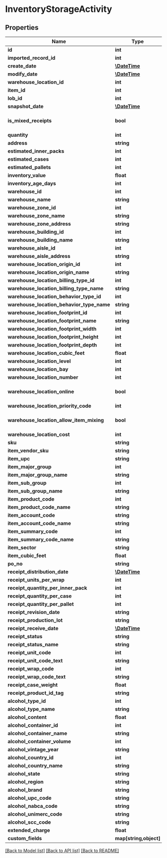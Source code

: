 # InventoryStorageActivity

## Properties
Name | Type | Description | Notes
------------ | ------------- | ------------- | -------------
**id** | **int** |  | [optional] 
**imported_record_id** | **int** |  | [optional] 
**create_date** | [**\DateTime**](\DateTime.md) |  | [optional] 
**modify_date** | [**\DateTime**](\DateTime.md) |  | [optional] 
**warehouse_location_id** | **int** |  | [optional] 
**item_id** | **int** |  | [optional] 
**lob_id** | **int** |  | 
**snapshot_date** | [**\DateTime**](\DateTime.md) |  | [optional] 
**is_mixed_receipts** | **bool** |  | [optional] [default to false]
**quantity** | **int** |  | [optional] 
**address** | **string** |  | [optional] 
**estimated_inner_packs** | **int** |  | [optional] 
**estimated_cases** | **int** |  | [optional] 
**estimated_pallets** | **int** |  | [optional] 
**inventory_value** | **float** |  | [optional] 
**inventory_age_days** | **int** |  | [optional] 
**warehouse_id** | **int** |  | [optional] 
**warehouse_name** | **string** |  | [optional] 
**warehouse_zone_id** | **int** |  | [optional] 
**warehouse_zone_name** | **string** |  | [optional] 
**warehouse_zone_address** | **string** |  | [optional] 
**warehouse_building_id** | **int** |  | [optional] 
**warehouse_building_name** | **string** |  | [optional] 
**warehouse_aisle_id** | **int** |  | [optional] 
**warehouse_aisle_address** | **string** |  | [optional] 
**warehouse_location_origin_id** | **int** |  | [optional] 
**warehouse_location_origin_name** | **string** |  | [optional] 
**warehouse_location_billing_type_id** | **int** |  | [optional] 
**warehouse_location_billing_type_name** | **string** |  | [optional] 
**warehouse_location_behavior_type_id** | **int** |  | [optional] 
**warehouse_location_behavior_type_name** | **string** |  | [optional] 
**warehouse_location_footprint_id** | **int** |  | [optional] 
**warehouse_location_footprint_name** | **string** |  | [optional] 
**warehouse_location_footprint_width** | **int** |  | [optional] 
**warehouse_location_footprint_height** | **int** |  | [optional] 
**warehouse_location_footprint_depth** | **int** |  | [optional] 
**warehouse_location_cubic_feet** | **float** |  | [optional] 
**warehouse_location_level** | **int** |  | [optional] 
**warehouse_location_bay** | **int** |  | [optional] 
**warehouse_location_number** | **int** |  | [optional] 
**warehouse_location_online** | **bool** |  | [optional] [default to false]
**warehouse_location_priority_code** | **int** |  | [optional] 
**warehouse_location_allow_item_mixing** | **bool** |  | [optional] [default to false]
**warehouse_location_cost** | **int** |  | [optional] 
**sku** | **string** |  | [optional] 
**item_vendor_sku** | **string** |  | [optional] 
**item_upc** | **string** |  | [optional] 
**item_major_group** | **int** |  | [optional] 
**item_major_group_name** | **string** |  | [optional] 
**item_sub_group** | **int** |  | [optional] 
**item_sub_group_name** | **string** |  | [optional] 
**item_product_code** | **int** |  | [optional] 
**item_product_code_name** | **string** |  | [optional] 
**item_account_code** | **string** |  | [optional] 
**item_account_code_name** | **string** |  | [optional] 
**item_summary_code** | **int** |  | [optional] 
**item_summary_code_name** | **string** |  | [optional] 
**item_sector** | **string** |  | [optional] 
**item_cubic_feet** | **float** |  | [optional] 
**po_no** | **string** |  | [optional] 
**receipt_distribution_date** | [**\DateTime**](\DateTime.md) |  | [optional] 
**receipt_units_per_wrap** | **int** |  | [optional] 
**receipt_quantity_per_inner_pack** | **int** |  | [optional] 
**receipt_quantity_per_case** | **int** |  | [optional] 
**receipt_quantity_per_pallet** | **int** |  | [optional] 
**receipt_revision_date** | **string** |  | [optional] 
**receipt_production_lot** | **string** |  | [optional] 
**receipt_receive_date** | [**\DateTime**](\DateTime.md) |  | [optional] 
**receipt_status** | **string** |  | [optional] 
**receipt_status_name** | **string** |  | [optional] 
**receipt_unit_code** | **int** |  | [optional] 
**receipt_unit_code_text** | **string** |  | [optional] 
**receipt_wrap_code** | **int** |  | [optional] 
**receipt_wrap_code_text** | **string** |  | [optional] 
**receipt_case_weight** | **float** |  | [optional] 
**receipt_product_id_tag** | **string** |  | [optional] 
**alcohol_type_id** | **int** |  | [optional] 
**alcohol_type_name** | **string** |  | [optional] 
**alcohol_content** | **float** |  | [optional] 
**alcohol_container_id** | **int** |  | [optional] 
**alcohol_container_name** | **string** |  | [optional] 
**alcohol_container_volume** | **int** |  | [optional] 
**alcohol_vintage_year** | **string** |  | [optional] 
**alcohol_country_id** | **int** |  | [optional] 
**alcohol_country_name** | **string** |  | [optional] 
**alcohol_state** | **string** |  | [optional] 
**alcohol_region** | **string** |  | [optional] 
**alcohol_brand** | **string** |  | [optional] 
**alcohol_upc_code** | **string** |  | [optional] 
**alcohol_nabca_code** | **string** |  | [optional] 
**alcohol_unimerc_code** | **string** |  | [optional] 
**alcohol_scc_code** | **string** |  | [optional] 
**extended_charge** | **float** |  | [optional] 
**custom_fields** | **map[string,object]** |  | [optional] 

[[Back to Model list]](../README.md#documentation-for-models) [[Back to API list]](../README.md#documentation-for-api-endpoints) [[Back to README]](../README.md)


